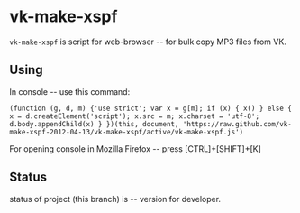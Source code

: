 vk-make-xspf
============

``vk-make-xspf`` is script for web-browser -- for bulk copy MP3 files from VK.

Using
-----

In console -- use this command:

    (function (g, d, m) {'use strict'; var x = g[m]; if (x) { x() } else { x = d.createElement('script'); x.src = m; x.charset = 'utf-8'; d.body.appendChild(x) } })(this, document, 'https://raw.github.com/vk-make-xspf-2012-04-13/vk-make-xspf/active/vk-make-xspf.js')

For opening console in Mozilla Firefox -- press [CTRL]+[SHIFT]+[K]

Status
------

status of project (this branch) is -- version for developer.

